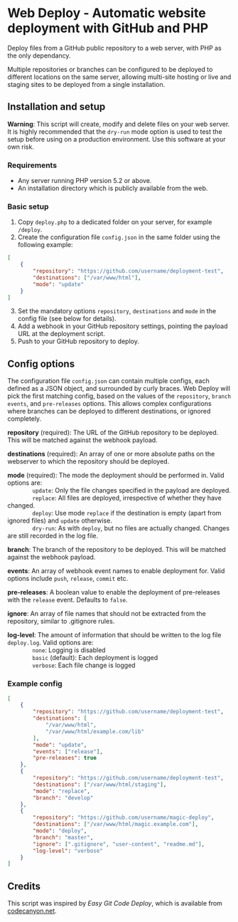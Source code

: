 # Web Deploy - Automatic website deployment with GitHub and PHP

Deploy files from a GitHub public repository to a web server, with PHP as the only dependancy.

Multiple repositories or branches can be configured to be deployed to different locations on the same server, allowing multi-site hosting or live and staging sites to be deployed from a single installation.

## Installation and setup

**Warning**: This script will create, modify and delete files on your web server. It is highly recommended that the `dry-run` mode option is used to test the setup before using on a production environment. Use this software at your own risk.

### Requirements

- Any server running PHP version 5.2 or above.
- An installation directory which is publicly available from the web.

### Basic setup

1. Copy `deploy.php` to a dedicated folder on your server, for example `/deploy`.
2. Create the configuration file `config.json` in the same folder using the following example:
```json
[
    {
        "repository": "https://github.com/username/deployment-test",
        "destinations": ["/var/www/html"],
        "mode": "update"
    }
]
```
3. Set the mandatory options `repository`, `destinations` and `mode` in the config file (see below for details).
4. Add a webhook in your GitHub repository settings, pointing the payload URL at the deployment script.
5. Push to your GitHub repository to deploy. 

## Config options

The configuration file `config.json` can contain multiple configs, each defined as a JSON object, and surrounded by curly braces. Web Deploy will pick the first matching config, based on the values of the `repository`, `branch` `events`, and `pre-releases` options. This allows complex configurations where branches can be deployed to different destinations, or ignored completely.

**repository** (required): The URL of the GitHub repository to be deployed. This will be matched against the webhook payload.

**destinations** (required): An array of one or more absolute paths on the webserver to which the repository should be deployed.

**mode** (required): The mode the deployment should be performed in. Valid options are:  
        `update`: Only the file changes specified in the payload are deployed.  
        `replace`: All files are deployed, irrespective of whether they have changed.  
        `deploy`: Use mode `replace` if the destination is empty (apart from ignored files) and `update` otherwise.  
        `dry-run`: As with `deploy`, but no files are actually changed. Changes are still recorded in the log file.

**branch**: The branch of the repository to be deployed. This will be matched against the webhook payload.

**events**: An array of webhook event names to enable deployment for. Valid options include `push`, `release`, `commit` etc.

**pre-releases**: A boolean value to enable the deployment of pre-releases with the `release` event. Defaults to `false`.

**ignore**: An array of file names that should not be extracted from the repository, similar to .gitignore rules.

**log-level**: The amount of information that should be written to the log file `deploy.log`. Valid options are:  
        `none`: Logging is disabled  
        `basic` (default): Each deployment is logged  
        `verbose`: Each file change is logged

### Example config

```json
[
    {
        "repository": "https://github.com/username/deployment-test",
        "destinations": [
            "/var/www/html",
            "/var/www/html/example.com/lib"
        ],
        "mode": "update",
        "events": ["release"],
        "pre-releases": true
    },
    {
        "repository": "https://github.com/username/deployment-test",
        "destinations": ["/var/www/html/staging"],
        "mode": "replace",
        "branch": "develop"
    },
    {
        "repository": "https://github.com/username/magic-deploy",
        "destinations": ["/var/www/html/magic.example.com"],
        "mode": "deploy",
        "branch": "master",
        "ignore": [".gitignore", "user-content", "readme.md"],
        "log-level": "verbose"
    }
]
```


## Credits

This script was inspired by *Easy Git Code Deploy*, which is available from [codecanyon.net](https://codecanyon.net/item/easy-git-code-deploy/8586366).
